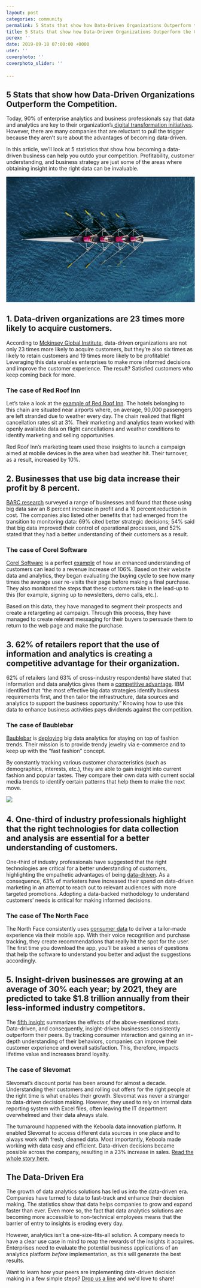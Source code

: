 ```yaml
---
layout: post
categories: community
permalink: 5 Stats that show how Data-Driven Organizations Outperform the Competition
title: 5 Stats that show how Data-Driven Organizations Outperform the Competition
perex: ''
date: 2019-09-18 07:00:00 +0000
user: ''
coverphoto: ''
coverphoto_slider: ''

---
```

## 5 Stats that show how Data-Driven Organizations Outperform the Competition.

Today, 90% of enterprise analytics and business professionals say that data and analytics are key to their organization’s[ digital transformation initiatives](https://www.gartner.com/smarterwithgartner/why-data-and-analytics-are-key-to-digital-transformation/). However, there are many companies that are reluctant to pull the trigger because they aren’t sure about the advantages of becoming data-driven.

In this article, we’ll look at 5 statistics that show how becoming a data-driven business can help you outdo your competition. Profitability, customer understanding, and business strategy are just some of the areas where obtaining insight into the right data can be invaluable.

![](/uploads/AdobeStock_188302024.jpeg)

## 1. Data-driven organizations are 23 times more likely to acquire customers.

According to [Mckinsey Global Institute](https://www.mckinsey.com/business-functions/marketing-and-sales/our-insights), data-driven organizations are not only 23 times more likely to acquire customers, but they’re also six times as likely to retain customers and 19 times more likely to be profitable! Leveraging this data enables enterprises to make more informed decisions and improve the customer experience. The result? Satisfied customers who keep coming back for more.

### The case of Red Roof Inn

Let’s take a look at the [example of Red Roof Inn](https://www.predictx.com/blog/how-can-hotels-use-big-data-to-target-a-growing-market-of-milllennials/). The hotels belonging to this chain are situated near airports where, on average, 90,000 passengers are left stranded due to weather every day. The chain realized that flight cancellation rates sit at 3%. Their marketing and analytics team worked with openly available data on flight cancellations and weather conditions to identify marketing and selling opportunities.

Red Roof Inn’s marketing team used these insights to launch a campaign aimed at mobile devices in the area when bad weather hit. Their turnover, as a result, increased by 10%.

## 2. Businesses that use big data increase their profit by 8 percent.

[BARC research](https://bi-survey.com/big-data-benefits) surveyed a range of businesses and found that those using big data saw an 8 percent increase in profit and a 10 percent reduction in cost. The companies also listed other benefits that had emerged from the transition to monitoring data: 69% cited better strategic decisions; 54% said that big data improved their control of operational processes, and 52% stated that they had a better understanding of their customers as a result.

### The case of Corel Software

[Corel Software](https://www.corel.com/en/) is a perfect [example](https://neilpatel.com/blog/increased-revenue-by-425/) of how an enhanced understanding of customers can lead to a revenue increase of 106%. Based on their website data and analytics, they began evaluating the buying cycle to see how many times the average user re-visits their page before making a final purchase. They also monitored the steps that these customers take in the lead-up to this (for example, signing up to newsletters, demo calls, etc.).

Based on this data, they have managed to segment their prospects and create a retargeting ad campaign. Through this process, they have managed to create relevant messaging for their buyers to persuade them to return to the web page and make the purchase.

## 3. 62% of retailers report that the use of information and analytics is creating a competitive advantage for their organization.

62% of retailers (and 63% of cross-industry respondents) have stated that information and data analytics gives them a [competitive advantage](https://www.ibm.com/services/us/gbs/thoughtleadership/big-data-retail/). IBM identified that “the most effective big data strategies identify business requirements first, and then tailor the infrastructure, data sources and analytics to support the business opportunity.” Knowing how to use this data to enhance business activities pays dividends against the competition.

### The case of Baublebar

[Baublebar](https://www.baublebar.com/) is [deploying](https://www.softwareadvice.com/resources/retail-store-analytics-tools/) big data analytics for staying on top of fashion trends. Their mission is to provide trendy jewelry via e-commerce and to keep up with the “fast fashion” concept.

By constantly tracking various customer characteristics (such as demographics, interests, etc.), they are able to gain insight into current fashion and popular tastes. They compare their own data with current social media trends to identify certain patterns that help them to make the next move.

![](/uploads/AdobeStock_171095165.jpeg)

## 4. One-third of industry professionals highlight that the right technologies for data collection and analysis are essential for a better understanding of customers.

One-third of industry professionals have suggested that the right technologies are critical for a better understanding of customers, highlighting the empathetic advantages of being [data-driven](https://surveyanyplace.com/data-driven-marketing-trends/). As a consequence, 63% of marketers have increased their spend on data-driven marketing in an attempt to reach out to relevant audiences with more targeted promotions. Adopting a data-backed methodology to understand customers’ needs is critical for making informed decisions.

### The case of The North Face

The North Face consistently uses [consumer data](https://blog.kolabtree.com/5-companies-using-big-data-and-ai-to-improve-performance/) to deliver a tailor-made experience via their mobile app. With their voice recognition and purchase tracking, they create recommendations that really hit the spot for the user. The first time you download the app, you’ll be asked a series of questions that help the software to understand you better and adjust the suggestions accordingly.

## 5. Insight-driven businesses are growing at an average of 30% each year; by 2021, they are predicted to take $1.8 trillion annually from their less-informed industry competitors.

The [fifth insight](https://www.forrester.com/report/InsightsDriven+Businesses+Set+The+Pace+For+Global+Growth/-/E-RES130848) summarizes the effects of the above-mentioned stats. Data-driven, and consequently, insight-driven businesses consistently outperform their peers. By tracking consumer interaction and gaining an in-depth understanding of their behaviors, companies can improve their customer experience and overall satisfaction. This, therefore, impacts lifetime value and increases brand loyalty.

### The case of Slevomat

Slevomat’s discount portal has been around for almost a decade. Understanding their customers and rolling out offers for the right people at the right time is what enables their growth. Slevomat was never a stranger to data-driven decision making. However, they used to rely on internal data reporting system with Excel files, often leaving the IT department overwhelmed and their data always stale.

The turnaround happened with the Keboola data innovation platform. It enabled Slevomat to access different data sources in one place and to always work with fresh, cleaned data. Most importantly, Keboola made working with data easy and efficient. Data-driven decisions became possible across the company, resulting in a 23% increase in sales. [Read the whole story here.](https://www.keboola.com/customer-stories/slevomat-data-helps-us-to-speed-up-our-day-to-day-decisions/)

## The Data-Driven Era

The growth of data analytics solutions has led us into the data-driven era. Companies have turned to data to fast-track and enhance their decision making. The statistics show that data helps companies to grow and expand faster than ever. Even more so, the fact that data analytics solutions are becoming more accessible to non-technical employees means that the barrier of entry to insights is eroding every day.

However, analytics isn’t a one-size-fits-all solution. A company needs to have a clear use case in mind to reap the rewards of the insights it acquires. Enterprises need to evaluate the potential business applications of an analytics platform _before_ implementation, as this will generate the best results.

Want to learn how your peers are implementing data-driven decision making in a few simple steps? [Drop us a line](https://www.keboola.com/contact-sales) and we'd love to share!